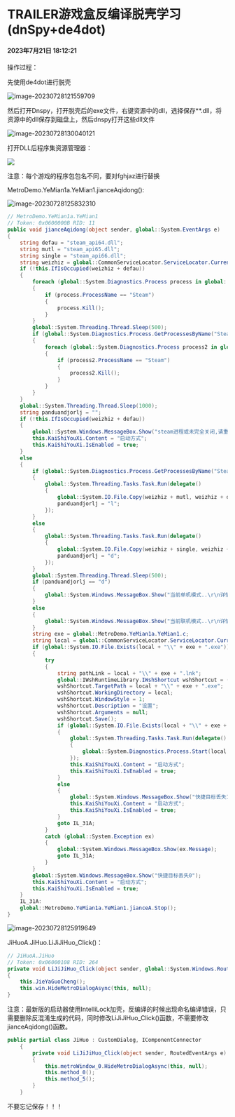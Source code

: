# TRAILER游戏盒反编译脱壳学习(dnSpy+de4dot)

#### 2023年7月21日 18:12:21

操作过程：

先使用de4dot进行脱壳

![image-20230728121559709](http://sapic.lyh27.top/static/upload/admin/image-20230728121559709.png)

然后打开Dnspy，打开脱壳后的exe文件，右键资源中的dll，选择保存**.dll，将资源中的dll保存到磁盘上，然后dnspy打开这些dll文件

![image-20230728130040121](http://sapic.lyh27.top/static/upload/admin/image-20230728130040121.png)

打开DLL后程序集资源管理器：

<img src="http://sapic.lyh27.top/static/upload/admin/image-20230728130237477.png"/>

注意：每个游戏的程序包包名不同，要对fghjaz进行替换

MetroDemo.YeMian1a.YeMian1.jianceAqidong():

![image-20230728125832310](http://sapic.lyh27.top/static/upload/admin/image-20230728125832310.png)

```c#
// MetroDemo.YeMian1a.YeMian1
// Token: 0x0600000B RID: 11
public void jianceAqidong(object sender, global::System.EventArgs e)
{
	string defau = "steam_api64.dll";
	string mutl = "steam_api65.dll";
	string single = "steam_api66.dll";
	string weizhiz = global::CommonServiceLocator.ServiceLocator.Current.GetInstance<global::fghjaz.ViewModel.MainViewModel>().GetProjectRootPath() + "\\..\\..\\..\\Engine\\Binaries\\ThirdParty\\Steamworks\\Steamv146\\Win64\\";
	if (!this.IfIsOccupied(weizhiz + defau))
	{
		foreach (global::System.Diagnostics.Process process in global::System.Diagnostics.Process.GetProcesses())
		{
			if (process.ProcessName == "Steam")
			{
				process.Kill();
			}
		}
		global::System.Threading.Thread.Sleep(500);
		if (global::System.Diagnostics.Process.GetProcessesByName("Steam").Length != 0)
		{
			foreach (global::System.Diagnostics.Process process2 in global::System.Diagnostics.Process.GetProcesses())
			{
				if (process2.ProcessName == "Steam")
				{
					process2.Kill();
				}
			}
		}
	}
	global::System.Threading.Thread.Sleep(1000);
	string panduandjorlj = "";
	if (!this.IfIsOccupied(weizhiz + defau))
	{
		global::System.Windows.MessageBox.Show("steam进程或未完全关闭,请重试,或重启电脑在试");
		this.KaiShiYouXi.Content = "启动方式";
		this.KaiShiYouXi.IsEnabled = true;
	}
	else
	{
		if (global::System.Diagnostics.Process.GetProcessesByName("Steam").Length != 0)
		{
			global::System.Threading.Tasks.Task.Run(delegate()
			{
				global::System.IO.File.Copy(weizhiz + mutl, weizhiz + defau, true);
				panduandjorlj = "l";
			});
		}
		else
		{
			global::System.Threading.Tasks.Task.Run(delegate()
			{
				global::System.IO.File.Copy(weizhiz + single, weizhiz + defau, true);
				panduandjorlj = "d";
			});
		}
		global::System.Threading.Thread.Sleep(500);
		if (panduandjorlj == "d")
		{
			global::System.Windows.MessageBox.Show("当前单机模式..\r\n详情查看教程(后台开启Steam则为联机模式)\r\n点“确定”继续");
		}
		else
		{
			global::System.Windows.MessageBox.Show("当前联机模式..\r\n详情查看教程(后台关闭Steam则为单机模式)\r\n点“确定”继续");
		}
		string exe = global::MetroDemo.YeMian1a.YeMian1.c;
		string local = global::CommonServiceLocator.ServiceLocator.Current.GetInstance<global::fghjaz.ViewModel.MainViewModel>().GetProjectRootPath();
		if (global::System.IO.File.Exists(local + "\\" + exe + ".exe"))
		{
			try
			{
				string pathLink = local + "\\" + exe + ".lnk";
				global::IWshRuntimeLibrary.IWshShortcut wshShortcut = (global::IWshRuntimeLibrary.IWshShortcut)new global::IWshRuntimeLibrary.WshShellClass().CreateShortcut(pathLink);
				wshShortcut.TargetPath = local + "\\" + exe + ".exe";
				wshShortcut.WorkingDirectory = local;
				wshShortcut.WindowStyle = 1;
				wshShortcut.Description = "设置";
				wshShortcut.Arguments = null;
				wshShortcut.Save();
				if (global::System.IO.File.Exists(local + "\\" + exe + ".lnk"))
				{
					global::System.Threading.Tasks.Task.Run(delegate()
					{
						global::System.Diagnostics.Process.Start(local + "\\" + exe + ".lnk");
					});
					this.KaiShiYouXi.Content = "启动方式";
					this.KaiShiYouXi.IsEnabled = true;
				}
				else
				{
					global::System.Windows.MessageBox.Show("快捷目标丢失1");
					this.KaiShiYouXi.Content = "启动方式";
					this.KaiShiYouXi.IsEnabled = true;
				}
				goto IL_31A;
			}
			catch (global::System.Exception ex)
			{
				global::System.Windows.MessageBox.Show(ex.Message);
				goto IL_31A;
			}
		}
		global::System.Windows.MessageBox.Show("快捷目标丢失0");
		this.KaiShiYouXi.Content = "启动方式";
		this.KaiShiYouXi.IsEnabled = true;
	}
	IL_31A:
	global::MetroDemo.YeMian1a.YeMian1.jianceA.Stop();
}

```

![image-20230728125919649](http://sapic.lyh27.top/static/upload/admin/image-20230728125919649.png)

JiHuoA.JiHuo.LiJiJiHuo_Click()：

```C#
// JiHuoA.JiHuo
// Token: 0x06000108 RID: 264
private void LiJiJiHuo_Click(object sender, global::System.Windows.RoutedEventArgs e)
{
	this.JieYaGuoCheng();
	this.win.HideMetroDialogAsync(this, null);
}

```

注意：最新版的启动器使用IntelliLock加壳，反编译的时候出现命名编译错误，只需要删除反混淆生成的代码，同时修改LiJiJiHuo_Click()函数，不需要修改jianceAqidong()函数。

```c#
public partial class JiHuo : CustomDialog, IComponentConnector
	{
		private void LiJiJiHuo_Click(object sender, RoutedEventArgs e)
		{
			this.metroWindow_0.HideMetroDialogAsync(this, null);
			this.method_0();
			this.method_5();
		}
	}
```

不要忘记保存！！！